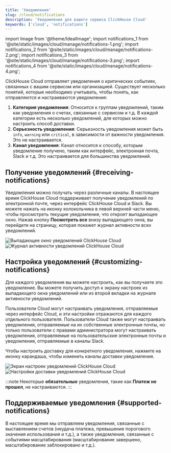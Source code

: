 ```yaml
---
title: 'Уведомления'
slug: /cloud/notifications
description: 'Уведомления для вашего сервиса ClickHouse Cloud'
keywords: ['cloud', 'notifications']
---
```


import Image from '@theme/IdealImage';
import notifications_1 from '@site/static/images/cloud/manage/notifications-1.png';
import notifications_2 from '@site/static/images/cloud/manage/notifications-2.png';
import notifications_3 from '@site/static/images/cloud/manage/notifications-3.png';
import notifications_4 from '@site/static/images/cloud/manage/notifications-4.png';

ClickHouse Cloud отправляет уведомления о критических событиях, связанных с вашим сервисом или организацией. Существует несколько понятий, которые необходимо учитывать, чтобы понять, как отправляются и настраиваются уведомления:

1. **Категория уведомления**: Относится к группам уведомлений, таким как уведомления о счетах, связанные с сервисом и т.д. В каждой категории есть несколько уведомлений, для которых можно настроить способ доставки.
2. **Серьезность уведомления**: Серьезность уведомления может быть `info`, `warning` или `critical`, в зависимости от важности уведомления. Это не настраивается.
3. **Канал уведомления**: Канал относится к способу, которым уведомление получено, таким как интерфейс, электронная почта, Slack и т.д. Это настраивается для большинства уведомлений.

## Получение уведомлений {#receiving-notifications}

Уведомления можно получать через различные каналы. В настоящее время ClickHouse Cloud поддерживает получение уведомлений по электронной почте, через интерфейс ClickHouse Cloud и Slack. Вы можете нажать на иконку колокольчика в левой верхней части меню, чтобы просмотреть текущие уведомления, что откроет выпадающее окно. Нажав кнопку **Посмотреть все** внизу выпадающего окна, вы перейдете на страницу, которая покажет журнал активности всех уведомлений.

<Image img={notifications_1} size="md" alt="Выпадающее окно уведомлений ClickHouse Cloud" border/>


<Image img={notifications_2} size="md" alt="Журнал активности уведомлений ClickHouse Cloud" border/>


## Настройка уведомлений {#customizing-notifications}

Для каждого уведомления вы можете настроить, как вы получаете это уведомление. Вы можете получить доступ к экрану настроек из выпадающего окна уведомлений или из второй вкладки на журнале активности уведомлений.

Пользователи Cloud могут настраивать уведомления, отправляемые через интерфейс Cloud, и эти настройки отражаются для каждого отдельного пользователя. Пользователи Cloud также могут настраивать уведомления, отправляемые на их собственные электронные почты, но только пользователи с правами администратора могут настраивать уведомления, отправляемые на пользовательские электронные почты и уведомления, отправляемые в каналы Slack.

Чтобы настроить доставку для конкретного уведомления, нажмите на иконку карандаша, чтобы изменить каналы доставки уведомления.

<Image img={notifications_3} size="md" alt="Экран настроек уведомлений ClickHouse Cloud" border/>

<Image img={notifications_4} size="md" alt="Настройки доставки уведомлений ClickHouse Cloud" border/>

:::note
Некоторые **обязательные** уведомления, такие как **Платеж не прошел**, не настраиваются.
:::

## Поддерживаемые уведомления {#supported-notifications}

В настоящее время мы отправляем уведомления, связанные с выставлением счетов (неудача платежа, превышение порогового значения использования и т.д.), а также уведомления, связанные с событиями масштабирования (масштабирование завершено, масштабирование заблокировано и т.д.).
